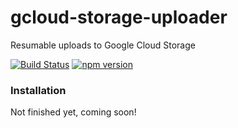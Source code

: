 # gcloud-storage-uploader
Resumable uploads to Google Cloud Storage

[![Build Status](https://travis-ci.org/bhstahl/gcloud-storage-uploader.svg?branch=master)](https://travis-ci.org/bhstahl/gcloud-storage-uploader)
[![npm version](https://badge.fury.io/js/gcloud-storage-uploader.svg)](https://badge.fury.io/js/gcloud-storage-uploader)

### Installation
Not finished yet, coming soon!

